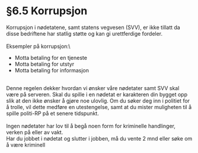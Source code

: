 # §6.5 Korrupsjon

Korrupsjon i nødetatene, samt statens vegvesen (SVV), er ikke tillatt da disse bedriftene har statlig støtte og kan gi urettferdige fordeler.\
\
Eksempler på korrupsjon:\


* Motta betaling for en tjeneste
* Motta betaling for utstyr
* Motta betaling for informasjon

\
Denne regelen dekker hvordan vi ønsker våre nødetater samt SVV skal være på serveren. Skal du spille i en nødetat er karakteren din bygget opp slik at den ikke ønsker å gjøre noe ulovlig. Om du søker deg inn i politiet for å trolle, vil dette medføre en utestengelse, samt at du mister muligheten til å spille politi-RP på et senere tidspunkt.\
\
Ingen nødetater har lov til å begå noen form for kriminelle handlinger, verken på eller av vakt.\
Har du jobbet i nødetat og slutter i jobben, må du vente 2 mnd eller søke om å være kriminell
